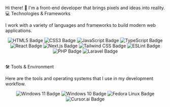<br/>
Hi there! 👋
I'm a front-end developer that brings pixels and ideas into reality.
<br/>
💻 Technologies & Frameworks

I work with a variety of languages and frameworks to build modern web applications.

<p align="center">
<img src="https://www.google.com/search?q=https://img.shields.io/badge/HTML5-E34F26%3Fstyle%3Dfor-the-badge%26logo%3Dhtml5%26logoColor%3Dwhite" alt="HTML5 Badge"/>
<img src="https://www.google.com/search?q=https://img.shields.io/badge/CSS3-1572B6%3Fstyle%3Dfor-the-badge%26logo%3Dcss3%26logoColor%3Dwhite" alt="CSS3 Badge"/>
<img src="https://www.google.com/search?q=https://img.shields.io/badge/JavaScript-F7DF1E%3Fstyle%3Dfor-the-badge%26logo%3Djavascript%26logoColor%3Dblack" alt="JavaScript Badge"/>
<img src="https://img.shields.io/badge/TypeScript-3178C6?style=for-the-badge&logo=typescript&logoColor=white" alt="TypeScript Badge"/>
<img src="https://www.google.com/search?q=https://img.shields.io/badge/React-61DAFB%3Fstyle%3Dfor-the-badge%26logo%3Dreact%26logoColor%3Dblack" alt="React Badge"/>
<img src="https://www.google.com/search?q=https://img.shields.io/badge/next.js-000000%3Fstyle%3Dfor-the-badge%26logo%3Dnext.js%26logoColor%3Dwhite" alt="Next.js Badge"/>
<img src="https://www.google.com/search?q=https://img.shields.io/badge/Tailwind_CSS-06B6D4%3Fstyle%3Dfor-the-badge%26logo%3Dtailwind-css%26logoColor%3Dwhite" alt="Tailwind CSS Badge"/>
<img src="https://www.google.com/search?q=https://img.shields.io/badge/ESLint-4B32C3%3Fstyle%3Dfor-the-badge%26logo%3Deslint%26logoColor%3Dwhite" alt="ESLint Badge"/>
<img src="https://www.google.com/search?q=https://img.shields.io/badge/PHP-777BB4%3Fstyle%3Dfor-the-badge%26logo%3Dphp%26logoColor%3Dwhite" alt="PHP Badge"/>
<img src="https://www.google.com/search?q=https://img.shields.io/badge/Laravel-FF2D20%3Fstyle%3Dfor-the-badge%26logo%3Dlaravel%26logoColor%3Dwhite" alt="Laravel Badge"/>
</p>
<br/>
🛠 Tools & Environment

Here are the tools and operating systems that I use in my development workflow.

<p align="center">
<img src="https://www.google.com/search?q=https://img.shields.io/badge/Windows_11-0078D4%3Fstyle%3Dfor-the-badge%26logo%3Dwindows%26logoColor%3Dwhite" alt="Windows 11 Badge"/>
<img src="https://www.google.com/search?q=https://img.shields.io/badge/Windows_10-0078D4%3Fstyle%3Dfor-the-badge%26logo%3Dwindows%26logoColor%3Dwhite" alt="Windows 10 Badge"/>
<img src="https://www.google.com/search?q=https://img.shields.io/badge/Fedora_Linux-51A2DA%3Fstyle%3Dfor-the-badge%26logo%3Dfedora%26logoColor%3Dwhite" alt="Fedora Linux Badge"/>
<img src="https://www.google.com/search?q=https://img.shields.io/badge/Cursor_AI-16222D%3Fstyle%3Dfor-the-badge%26logo%3Dcursor-ai%26logoColor%3Dwhite" alt="Cursor.ai Badge"/>
</p>
